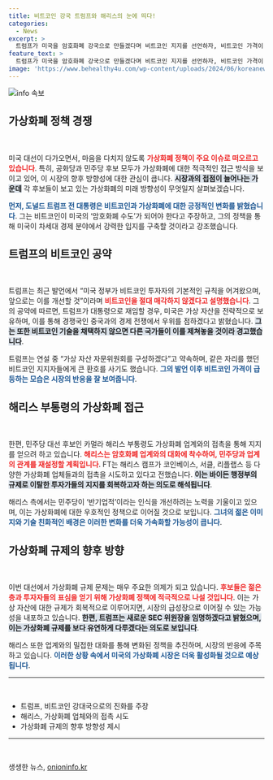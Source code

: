 ```yaml
---
title: 비트코인 강국 트럼프와 해리스의 눈에 띄다!
categories:
  - News
excerpt: >
  트럼프가 미국을 암호화폐 강국으로 만들겠다며 비트코인 지지를 선언하자, 비트코인 가격이 급등하고 가상화폐 시장이 들썩이고 있다. 해리스도 암호화폐 업계와 접촉을 시도하며 대선 공약으로 자리 잡을 전망이다.
feature_text: >
  트럼프가 미국을 암호화폐 강국으로 만들겠다며 비트코인 지지를 선언하자, 비트코인 가격이 급등하고 가상화폐 시장이 들썩이고 있다. 해리스도 암호화폐 업계와 접촉을 시도하며 대선 공약으로 자리 잡을 전망이다.
image: 'https://www.behealthy4u.com/wp-content/uploads/2024/06/koreanews.jpg'
---
```


<p><img src="https://www.behealthy4u.com/wp-content/uploads/2024/06/koreanews.jpg" alt="info 속보" /></p>

<h2 data-ke-size="size26">가상화폐 정책 경쟁</h2>

<p data-ke-size="size16">&nbsp;</p>

<p>미국 대선이 다가오면서, 마음을 다치지 않도록 <b><span style="color: #ee2323;">가상화폐 정책이 주요 이슈로 떠오르고 있습니다</span></b>. 특히, 공화당과 민주당 후보 모두가 가상화폐에 대한 적극적인 접근 방식을 보이고 있어, 이 시장의 향후 방향성에 대한 관심이 큽니다. <b><span style="background-color: #21538527;">시장과의 접점이 늘어나는 가운데</span></b> 각 후보들이 보고 있는 가상화폐의 미래 방향성이 무엇일지 살펴보겠습니다.</p>

<p><b><span style="color: #1a5490;">먼저, 도널드 트럼프 전 대통령은 비트코인과 가상화폐에 대한 긍정적인 변화를 밝혔습니다</span></b>. 그는 비트코인이 미국의 ‘암호화폐 수도’가 되어야 한다고 주장하고, 그의 정책을 통해 미국이 차세대 경제 분야에서 강력한 입지를 구축할 것이라고 강조했습니다.</p>

<h2 data-ke-size="size26">트럼프의 비트코인 공약</h2>

<p data-ke-size="size16">&nbsp;</p>

<p>트럼프는 최근 발언에서 “미국 정부가 비트코인 투자자의 기본적인 규칙을 어겨왔으며, 앞으로는 이를 개선할 것”이라며 <b><span style="color: #ee2323;">비트코인을 절대 매각하지 않겠다고 설명했습니다</span></b>. 그의 공약에 따르면, 트럼프가 대통령으로 재임할 경우, 미국은 가상 자산을 전략적으로 보유하며, 이를 통해 경쟁국인 중국과의 경제 전쟁에서 우위를 점하겠다고 밝혔습니다. <b><span style="background-color: #21538527;">그는 또한 비트코인 기술을 채택하지 않으면 다른 국가들이 이를 제쳐놓을 것이라 경고했습니다</span></b>.</p>

<p>트럼프는 연설 중 “가상 자산 자문위원회를 구성하겠다”고 약속하며, 같은 자리를 했던 비트코인 지지자들에게 큰 환호를 사기도 했습니다. <b><span style="color: #1a5490;">그의 발언 이후 비트코인 가격이 급등하는 모습은 시장의 반응을 잘 보여줍니다</span></b>.</p>

<h2 data-ke-size="size26">해리스 부통령의 가상화폐 접근</h2>

<p data-ke-size="size16">&nbsp;</p>

<p>한편, 민주당 대선 후보인 카멀라 해리스 부통령도 가상화폐 업계와의 접촉을 통해 지지를 얻으려 하고 있습니다. <b><span style="color: #ee2323;">해리스는 암호화폐 업계와의 대화에 착수하여, 민주당과 업계의 관계를 재설정할 계획입니다</span></b>. FT는 해리스 캠프가 코인베이스, 서클, 리플랩스 등 다양한 가상화폐 업체들과의 접촉을 시도하고 있다고 전했습니다. <b><span style="background-color: #21538527;">이는 바이든 행정부의 규제로 이탈한 투자가들의 지지를 회복하고자 하는 의도로 해석됩니다</span></b>.</p>

<p>해리스 측에서는 민주당이 ‘반기업적’이라는 인식을 개선하려는 노력을 기울이고 있으며, 이는 가상화폐에 대한 우호적인 정책으로 이어질 것으로 보입니다. <b><span style="color: #1a5490;">그녀의 젊은 이미지와 기술 친화적인 배경은 이러한 변화를 더욱 가속화할 가능성이 큽니다</span></b>.</p>

<h2 data-ke-size="size26">가상화폐 규제의 향후 방향</h2>

<p data-ke-size="size16">&nbsp;</p>

<p>이번 대선에서 가상화폐 규제 문제는 매우 주요한 의제가 되고 있습니다. <b><span style="color: #ee2323;">후보들은 젊은 층과 투자자들의 표심을 얻기 위해 가상화폐 정책에 적극적으로 나설 것입니다</span></b>. 이는 가상 자산에 대한 규제가 회복적으로 이루어지면, 시장의 급성장으로 이어질 수 있는 가능성을 내포하고 있습니다. <b><span style="background-color: #21538527;">한편, 트럼프는 새로운 SEC 위원장을 임명하겠다고 밝혔으며, 이는 가상화폐 규제를 보다 유연하게 다루겠다는 의도로 보입니다</span></b>.</p>

<p>해리스 또한 업계와의 밀접한 대화를 통해 변화된 정책을 추진하며, 시장의 반응에 주목하고 있습니다. <b><span style="color: #1a5490;">이러한 상황 속에서 미국의 가상화폐 시장은 더욱 활성화될 것으로 예상됩니다</span></b>.</p>

<hr/>

<p data-ke-size="size16">&nbsp;</p>

<ul>
    <li>트럼프, 비트코인 강대국으로의 진화를 주장</li>
    <li>해리스, 가상화폐 업체와의 접촉 시도</li>
    <li>가상화폐 규제의 향후 방향성 제시</li>
</ul>

<hr/>

<p data-ke-size="size16">&nbsp;</p>
생생한 뉴스, <a href="https://onioninfo.kr" rel="dofollow">onioninfo.kr</a>


